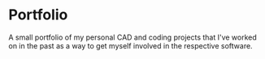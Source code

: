 # Portfolio
A small portfolio of my personal CAD and coding projects that I've worked on in the past as a way to get myself involved in the respective software.
